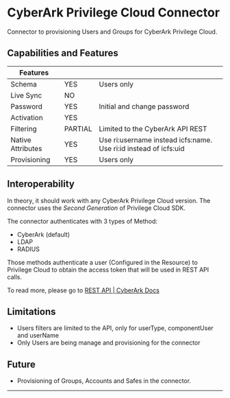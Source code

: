 # CyberArk Privilege Cloud Connector

Connector to provisioning Users and Groups for CyberArk Privilege Cloud.

## Capabilities and Features

| Features          |         |                                                                  |
|-------------------|---------|------------------------------------------------------------------|
| Schema            | YES     | Users only                                                       |
| Live Sync         | NO      |                                                                  |
| Password          | YES     | Initial and change password                                      |
| Activation        | YES     |                                                                  |
| Filtering         | PARTIAL | Limited to the CyberArk API REST                                 |
| Native Attributes | YES     | Use ri:username instead icfs:name. Use ri:id instead of icfs:uid |
| Provisioning      | YES     | Users only                                                       |

## Interoperability

In theory, it should work with any CyberArk Privilege Cloud version. The connector uses the *Second Generation* of Privilege Cloud SDK.

The connector authenticates with 3 types of Method:
- CyberArk (default)
- LDAP
- RADIUS

Those methods authenticate a user (Configured in the Resource) to Privilege Cloud to obtain the access token that will be used in REST API calls.

To read more, please go to [REST API | CyberArk Docs](https://docs.cyberark.com/privilege-cloud-standard/latest/en/content/webservices/implementing%20privileged%20account%20security%20web%20services%20.htm?TocPath=Developers%7CREST%20APIs%7C_____0)

## Limitations

* Users filters are limited to the API, only for userType, componentUser and userName
* Only Users are being manage and provisioning for the connector

## Future

* Provisioning of Groups, Accounts and Safes in the connector.

***

